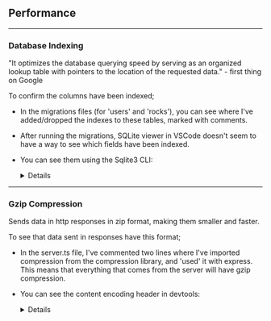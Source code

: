 ## Performance

---
### Database Indexing

"It optimizes the database querying speed by serving as an organized lookup table with pointers to the location of the requested data." - first thing on Google

To confirm the columns have been indexed;

- In the migrations files (for 'users' and 'rocks'), you can see where I've added/dropped the indexes to these tables, marked with comments.

- After running the migrations, SQLite viewer in VSCode doesn't seem to have a way to see which fields have been indexed.

- You can see them using the Sqlite3 CLI:
<ul>
<details>
<ul>
<li>You may need to install sqlite3 globally (?)</li>

<li>run: sqlite3 ~…/my-fullstack-collection/server/db/dev.sqlite3 (the full path to the database file)</li>

<li>run: PRAGMA index_list(users); (has to include the semi-colon)
			§ if it gives you an error, try running .quit and start again</li>

<li>You should see something like "0|users_name_index|0|c|0", which shows that the 'name' column has been indexed. index_list(rocks) should show one too.</li>

<li>PRAGMA index_info(users_name_index); shows something else about the given index but idk what it means.</li>

<li>.quit exits the sqlite3 CLI</li>
</ul>
</details>
</ul>

---
### Gzip Compression

Sends data in http responses in zip format, making them smaller and faster.

To see that data sent in responses have this format;

- In the server.ts file, I've commented two lines where I've imported compression from the compression library, and 'used' it with express. This means that everything that comes from the server will have gzip compression.

- You can see the content encoding header in devtools:
<ul>
<details>
<ul>
<li>Run the server, and type one of the api endpoints in the address bar</li>
<ul>eg. http://localhost:5173/api/v1/rocks</ul>

<li>In the network tab in devtools, click the name of the 'rocks' thingy to see it's headers</li>

<li>Under Headers>Response Headers, you should see 'Content-Encoding: gzip'</li>
<ul>
<li>Note that if you refresh the page, this header won't be visible anymore, possibly because it's cached somewhere in the browser.</li>
<li>To see it again, you need to hard refresh (shift+refresh)</li>
</ul>

</ul>
</details>
</ul>